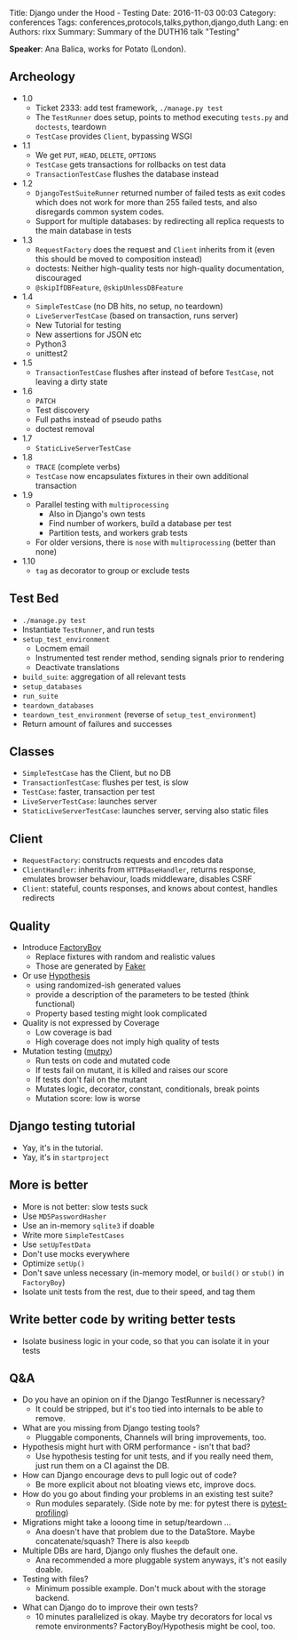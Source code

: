 Title: Django under the Hood - Testing
Date:   2016-11-03 00:03
Category: conferences
Tags: conferences,protocols,talks,python,django,duth
Lang: en
Authors: rixx
Summary: Summary of the DUTH16 talk "Testing"


**Speaker**: Ana Balica, works for Potato (London).


## Archeology

 - 1.0
    - Ticket 2333: add test framework, `./manage.py test`
    - The `TestRunner` does setup, points to method executing `tests.py` and `doctests`, teardown
    - `TestCase` provides `Client`, bypassing WSGI
 - 1.1   
    - We get `PUT`, `HEAD`, `DELETE`, `OPTIONS`
    - `TestCase` gets transactions for rollbacks on test data
    - `TransactionTestCase` flushes the database instead
 - 1.2
    - `DjangoTestSuiteRunner` returned number of failed tests as exit codes which does not work for more than 255 failed tests, and also disregards common system codes.
    - Support for multiple databases: by redirecting all replica requests to the main database in tests
 - 1.3
    - `RequestFactory` does the request and `Client` inherits from it (even this should be moved to composition instead)
    - doctests: Neither high-quality tests nor high-quality documentation, discouraged
    - `@skipIfDBFeature`, `@skipUnlessDBFeature`
 - 1.4
    - `SimpleTestCase` (no DB hits, no setup, no teardown)
    - `LiveServerTestCase` (based on transaction, runs server)
    - New Tutorial for testing
    - New assertions for JSON etc
    - Python3
    - unittest2
 - 1.5
    - `TransactionTestCase` flushes after instead of before `TestCase`, not leaving a dirty state
 - 1.6
    - `PATCH`
    - Test discovery
    - Full paths instead of pseudo paths
    - doctest removal
 - 1.7
    - `StaticLiveServerTestCase`
 - 1.8
    - `TRACE` (complete verbs)
    - `TestCase` now encapsulates fixtures in their own additional transaction
 - 1.9
    - Parallel testing with `multiprocessing`
       - Also in Django's own tests
       - Find number of workers, build a database per test
       - Partition tests, and workers grab tests
    - For older versions, there is `nose` with `multiprocessing` (better than none)
 - 1.10
    - `tag` as decorator to group or exclude tests


## Test Bed

 - `./manage.py test`
 - Instantiate `TestRunner`, and run tests
 - `setup_test_environment`
    - Locmem email
    - Instrumented test render method, sending signals prior to rendering
    - Deactivate translations
 - `build_suite`: aggregation of all relevant tests
 - `setup_databases`
 - `run_suite`
 - `teardown_databases`
 - `teardown_test_environment` (reverse of `setup_test_environment`)
 - Return amount of failures and successes

## Classes

 - `SimpleTestCase` has the Client, but no DB
 - `TransactionTestCase`: flushes per test, is slow
 - `TestCase`: faster, transaction per test
 - `LiveServerTestCase`: launches server
 - `StaticLiveServerTestCase`: launches server, serving also static files

## Client

 - `RequestFactory`: constructs requests and encodes data
 - `ClientHandler`: inherits from `HTTPBaseHandler`, returns response, emulates browser behaviour, loads middleware, disables CSRF
 - `Client`: stateful, counts responses, and knows about contest, handles redirects

## Quality

 - Introduce [FactoryBoy](https://factoryboy.readthedocs.io/en/latest/)
    - Replace fixtures with random and realistic values
    - Those are generated by [Faker](http://faker.readthedocs.io/en/master/)
 - Or use [Hypothesis](http://hypothesis.works/)
    - using randomized-ish generated values
    - provide a description of the parameters to be tested (think functional)
    - Property based testing might look complicated
 - Quality is not expressed by Coverage
    - Low coverage is bad
    - High coverage does not imply high quality of tests
 - Mutation testing ([mutpy](https://github.com/bayandin/mutpy))
    - Run tests on code and mutated code
    - If tests fail on mutant, it is killed and raises our score
    - If tests don't fail on the mutant
    - Mutates logic, decorator, constant, conditionals, break points
    - Mutation score: low is worse

## Django testing tutorial

 - Yay, it's in the tutorial.
 - Yay, it's in `startproject`

## More is better

 - More is not better: slow tests suck
 - Use `MD5PasswordHasher`
 - Use an in-memory `sqlite3` if doable
 - Write more `SimpleTestCases`
 - Use `setUpTestData`
 - Don't use mocks everywhere
 - Optimize `setUp()`
 - Don't save unless necessary (in-memory model, or `build()` or `stub()` in `FactoryBoy`)
 - Isolate unit tests from the rest, due to their speed, and tag them

## Write better code by writing better tests
 - Isolate business logic in your code, so that you can isolate it in your tests

## Q&A

 - Do you have an opinion on if the Django TestRunner is necessary?
    - It could be stripped, but it's too tied into internals to be able to remove.
 - What are you missing from Django testing tools?
    - Pluggable components, Channels will bring improvements, too.
 - Hypothesis might hurt with ORM performance - isn't that bad?
    - Use hypothesis testing for unit tests, and if you really need them, just run them on a CI against the DB.
 - How can Django encourage devs to pull logic out of code?
    - Be more explicit about not bloating views etc, improve docs.
 - How do you go about finding your problems in an existing test suite?
    - Run modules separately. (Side note by me: for pytest there is [pytest-profiling](https://github.com/manahl/pytest-plugins/tree/master/pytest-profiling))
 - Migrations might take a looong time in setup/teardown …
    - Ana doesn't have that problem due to the DataStore. Maybe concatenate/squash? There is also `keepdb`
 - Multiple DBs are hard, Django only flushes the default one.
    - Ana recommended a more pluggable system anyways, it's not easily doable.
 - Testing with files?
    - Minimum possible example. Don't muck about with the storage backend.
 - What can Django do to improve their own tests?
    - 10 minutes parallelized is okay. Maybe try decorators for local vs remote environments? FactoryBoy/Hypothesis might be cool, too.

